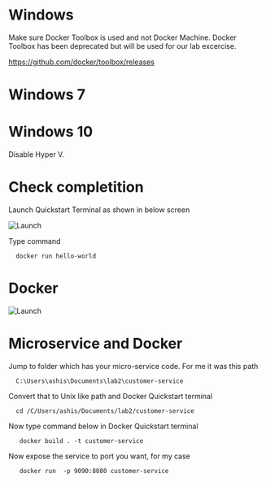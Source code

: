 # Windows

Make sure Docker Toolbox is used and not Docker Machine. Docker Toolbox has been deprecated but will be used for our lab excercise.

https://github.com/docker/toolbox/releases

# Windows 7

# Windows 10

Disable Hyper V.


# Check completition

Launch Quickstart Terminal as shown in below screen

![Launch](images/dec-eclipse.PNG)


Type command 

      docker run hello-world
    
# Docker

![Launch](images/dec-fin.PNG)

# Microservice and Docker 

Jump to folder which has your micro-service code. For me it was this path

      C:\Users\ashis\Documents\lab2\customer-service

Convert that to Unix like path and Docker Quickstart terminal

      cd /C/Users/ashis/Documents/lab2/customer-service
      
Now type command below in Docker Quickstart terminal
      
       docker build . -t customer-service
       
 Now expose the service to port you want, for my case 
 
       docker run  -p 9090:8080 customer-service
       

      
